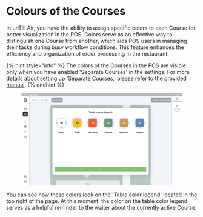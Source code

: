 # Colours of the Courses

In unTill Air, you have the ability to assign specific colors to each Course for better visualization in the POS. Colors serve as an effective way to distinguish one Course from another, which aids POS users in managing their tasks during busy workflow conditions. This feature enhances the efficiency and organization of order processing in the restaurant.

{% hint style="info" %}
The colors of the Courses in the POS are visible only when you have enabled 'Separate Courses' in the settings. For more details about setting up 'Separate Courses,' please [refer to the provided manual](create-a-course.md).
{% endhint %}

<figure><img src="../../.gitbook/assets/Screenshot_20230719-175305_unTill Air RC.jpg" alt=""><figcaption></figcaption></figure>

You can see how these colors look on the 'Table color legend' located in the top right of the page. At this moment, the color on the table color legend serves as a helpful reminder to the waiter about the currently active Course.
